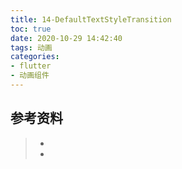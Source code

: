 ```yaml
---
title: 14-DefaultTextStyleTransition
toc: true
date: 2020-10-29 14:42:40
tags: 动画
categories:
- flutter
- 动画组件
---
```






## 参考资料
> - []()
> - []()
